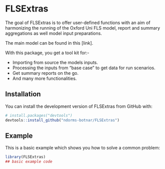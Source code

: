 
<!-- README.md is generated from README.Rmd. Please edit that file -->

# FLSExtras

<!-- badges: start -->
<!-- badges: end -->

The goal of FLSExtras is to offer user-defined functions with an aim of
harmonizing the running of the Oxford Uni FLS model, report and summary
aggregations as well model input preparations.

The main model can be found in this \[link\].

With this package, you get a tool kit for:-

- Importing from source the models inputs.
- Processing the inputs from “base case” to get data for run scenarios.
- Get summary reports on the go.
- And many more functionalities.

## Installation

You can install the development version of FLSExtras from GitHub with:

``` r
# install.packages("devtools")
devtools::install_github("ndorms-botnar/FLSExtras")
```

## Example

This is a basic example which shows you how to solve a common problem:

``` r
library(FLSExtras)
## basic example code
```
